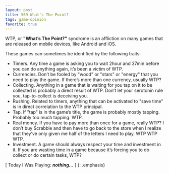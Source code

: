 ```yaml
---
layout: post
title: 569 What's The Point?
tags: game-opinion
favorite: true
---
```

WTP, or **"What’s The Point?"** syndrome is an affliction on many games that are released on mobile devices, like Android and iOS.

These games can sometimes be identified by the following traits:

- Timers. Any time a game is asking you to wait 2hour and 37min before you can do anything again, it’s been a victim of WTP.
- Currencies. Don’t be fooled by "wood" or "stars" or "energy" that you need to play the game.  If there’s more than one currency, usually WTP?
- Collecting. Anything in a game that is waiting for you tap on it to be collected is probably a direct result of WTP.  Don’t let your serotonin rule you, tap-to-collect is deceiving you.
- Rushing. Related to timers, anything that can be activated to "save time" is in direct correlation to the WTP principal.
- Tap. If "tap" is in the game’s title, the game is probably mostly tapping. Probably too much tapping. WTP.
- Real money.  If you have to pay more than once for a game, really WTP? I don’t buy Scrabble and then have to go back to the store when I realize that they’ve only given me half of the letters I need to play. WTP WTP WTP.
- Investment.  A game should always respect your time and investment in it.  If you are wasting time in a game because it’s forcing you to do collect or do certain tasks, WTP?

[ Today I Was Playing: ***nothing...*** ]
{: .emphasis}
